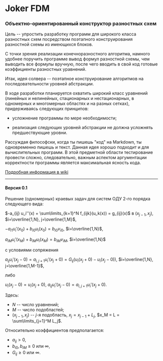 # Joker FDM
### Объектно-ориентированный конструктор разностных схем

Цель -- упростить разработку программ для широкого класса разностных схем
посредством поэтапного конструирования разностной схемы из имеющихся блоков.

С точки зрения реализации конечноразностного алгоритма, намного удобнее
поручить программе вывод формул разностной схемы, чем выводить все формулы вручную,
после чего вводить в свой код готовые коэффициенты разностных уравнений.

Итак, идея солвера -- поэтапное конструирование алгоритмов на последовательности
уровней абстракции.

В ходе разработки планируется охватить широкий класс уравнений
(линейных и нелинейных, стационарных и нестационарных, в одномерных и многомерных
областях и на разных сетках), придерживаясь следующих принципов:

* усложнение программы по мере необходимости;

* реализация следующих уровней абстракции не должна усложнять предшествующие уровни.

Рассуждая философски, когда ты пишешь "код" на Markdown, ты одновременно пишешь и текст.
Данная идея хорошо подходит и для вычислительных программ.
В этой предметной области тестирование провести сложно, следовательно,
важным аспектом аргументации корректности программы является максимальная ясность кода.

[Подробная информация в wiki](https://github.com/grenkin/joker-fdm/wiki)

---

#### Версия 0.1

Решение (одномерных) краевых задач для систем ОДУ 2-го порядка
следующего вида:

$-a_{ij} u_i''(x) + \sum\limits_{k=1}^N f_{ijk}(u_k(x)) = g_{ij}(x)$ в $(x_{j-1}, x_j)$, $i=\overline{1,N}, j=\overline{1,M}$,

$-a_{i1}u_i'(x_0) + b_{i0}u_i(x_0) = b_{i0}v_{i0}$, $i=\overline{1,N}$,

$a_{iM}u_i'(x_M) + b_{iM}u_i(x_M) = b_{iM}v_{iM}$, $i=\overline{1,N}$

с условиями сопряжения

$a_{ij} u_i'(x_j - 0) = a_{i,j+1} u_i'(x_j + 0) = G_{ij}(u_i(x_j + 0) - u_i(x_j - 0))$, $i=\overline{1,N}, j=\overline{1,M-1}$,

либо

$u_i(x_j - 0) = u_i(x_j + 0)$, $a_{ij}u_i'(x_j - 0) = a_{i,j+1}u_i'(x_j + 0)$.


Здесь:

* $N$ -- число уравнений;
* $M$ -- число подобластей;
* $(x_{j-1}, x_j)$ -- $j$-я подобласть, $x_j = x_{j-1} + L_j$, $x_M = L = \sum\limits_{j=1}^M L_j$.

Относительно коэффициентов предполагается:

* $a_{ij} > 0$,
* $b_{i0}, b_{iM} \geq 0$ или $\infty$,
* $G_{ij} \geq 0$ или $\infty$.
